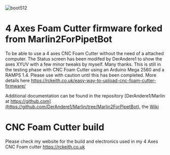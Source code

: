 ![boot512](https://user-images.githubusercontent.com/42382799/155085783-a728ebfd-b664-4e8a-ac36-37466c8ed0cd.png)


# 4 Axes Foam Cutter firmware forked from Marlin2ForPipetBot

To be able to use a 4 axes CNC Foam Cutter without the need of a attached computer.
The Status screen has been modifed by DerAndere1 to show the axes XYUV with a few minor tweaks by myself. Many thanks.
This is still in the testing phase with CNC Foam Cutter using an Arduino Mega 2560 and a RAMPS 1.4. 
Please use with caution until this has been completed.
More details here https://rckeith.co.uk/easy-way-to-upload-cnc-foam-cutter-firmware/

Additional documentation can be found in the 
repository [DerAndere1/Marlin at https://github.com](https://github.com/DerAndere1/Marlin/tree/Marlin2ForPipetBot), the [Wiki](https://github.com/DerAndere1/Marlin/wiki)

# CNC Foam Cutter build
Please check my website for the build and electronics used in my 4 Axes CNC Foam cutter https://rckeith.co.uk
